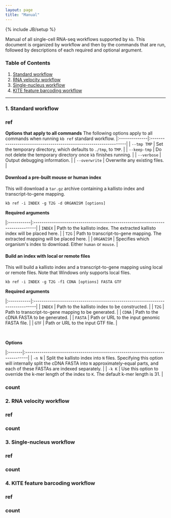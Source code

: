 ```yaml
---
layout: page
title: "Manual"
---
```


{% include JB/setup %}

Manual of all single-cell RNA-seq workflows supported by `kb`. This document is organized by workflow and then by the commands that are run, followed by descriptions of each required and optional argument.

### Table of Contents

1. [Standard workflow](#standard)
2. [RNA velocity workflow](#velocity)
3. [Single-nucleus workflow](#nucleus)
4. [KITE feature barcoding workflow](#kite)

-------------------------------------------

### 1. Standard workflow<a name='standard'></a>
### ref
**Options that apply to all commands**
The following options apply to all commands when running `kb ref` standard workflow.
|:--------------|:------------------------------------------------------------------|
| `--tmp TMP`   | Set the temporary directory, which defaults to `./tmp`, to `TMP`. |
| `--keep-tmp`  | Do not delete the temporary directory once `kb` finishes running. |
| `--verbose`   | Output debugging information.                                     |
| `--overwrite` | Overwrite any existing files.                                     |

#### Download a pre-built mouse or human index
This will download a `tar.gz` archive containing a kallisto index and transcript-to-gene mapping.
```
kb ref -i INDEX -g T2G -d ORGANISM [options]
```
**Required arguments**

|:-----------|:-------------------------------------------------------------------------------|
| `INDEX`    | Path to the kallisto index. The extracted kallisto index will be placed here.  |
| `T2G`      | Path to transcript-to-gene mapping. The extracted mapping will be placed here. |
| `ORGANISM` | Specifies which organism's index to download. Either `human` or `mouse`.       |

#### Build an index with local or remote files
This will build a kallisto index and a transcript-to-gene mapping using local or remote files. Note that Windows only supports local files.
```
kb ref -i INDEX -g T2G -f1 CDNA [options] FASTA GTF
```
**Required arguments**

|:-----------|:-------------------------------------------------------------------------------|
| `INDEX`     | Path to the kallisto index to be constructed.  |
| `T2G`       | Path to transcript-to-gene mapping to be generated. |
| `CDNA`      | Path to the cDNA FASTA to be generated.  |
| `FASTA`     | Path or URL to the input genomic FASTA file.  |
| `GTF`       | Path or URL to the input GTF file.  |

&nbsp;

**Options**

|:-------|:-------------------------------------------------------------------------------|
| `-n N` | Split the kallisto index into `N` files. Specifying this option will internally split the cDNA FASTA into `N` approximately-equal parts, and each of these FASTAs are indexed separately. |
| `-k K` | Use this option to override the k-mer length of the index to `K`. The default k-mer length is 31. |

### count

### 2. RNA velocity workflow<a name='velocity'></a>
### ref

### count

### 3. Single-nucleus workflow<a name='nucleus'></a>
### ref

### count

### 4. KITE feature barcoding workflow<a name='kite'></a>
### ref

### count
